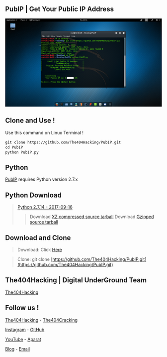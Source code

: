 ## PubIP | Get Your Public IP Address

![PubIP](Screenshot.png?raw=true "PubIP")


## Clone and Use !
Use this command on Linux Terminal !
```
git clone https://github.com/The404Hacking/PubIP.git
cd PubIP
python PubIP.py
```

## Python
[PubIP](https://github.com/The404Hacking/PubIP/) requires Python version 2.7.x

## Python Download
> [Python 2.7.14 - 2017-09-16](https://www.python.org/downloads/release/python-2714/)
>> Download [XZ compressed source tarball](https://www.python.org/ftp/python/2.7.14/Python-2.7.14.tar.xz)
>> Download [Gzipped source tarball](https://www.python.org/ftp/python/2.7.14/Python-2.7.14.tgz)

## Download and Clone
> Download: Click [Here](https://github.com/The404Hacking/PubIP/archive/master.zip)

> Clone: git clone [https://github.com/The404Hacking/PubIP.git](https://github.com/The404Hacking/PubIP.git)

## The404Hacking | Digital UnderGround Team
[The404Hacking](https://T.me/The404Hacking)

## Follow us !
[The404Hacking](https://T.me/The404Hacking) - [The404Cracking](https://T.me/The404Cracking)

[Instagram](https://instagram.com/The404Hacking) - [GitHub](https://github.com/The404Hacking)

[YouTube](http://yon.ir/youtube404) - [Aparat](http://www.aparat.com/The404Hacking)

[Blog](http://the404hacking.blogsky.com) - [Email](mailto:The404Hacking.Team@Gmail.Com)
